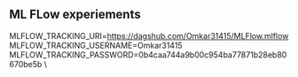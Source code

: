 ## ML FLow experiements

MLFLOW_TRACKING_URI=https://dagshub.com/Omkar31415/MLFlow.mlflow \
MLFLOW_TRACKING_USERNAME=Omkar31415 \
MLFLOW_TRACKING_PASSWORD=0b4caa744a9b00c954ba77871b28eb80670be5b \

